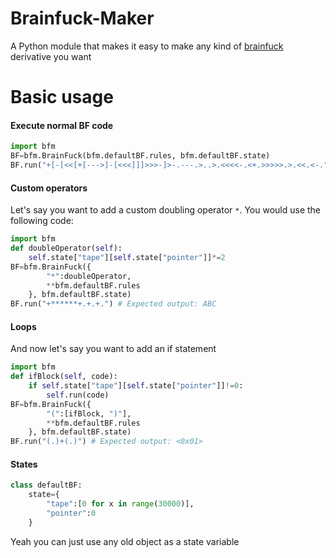 # Brainfuck-Maker

A Python module that makes it easy to make any kind of [brainfuck](https://esolangs.org/wiki/BrainFuck) derivative you want

# Basic usage

#### Execute normal BF code
```Python
import bfm
BF=bfm.BrainFuck(bfm.defaultBF.rules, bfm.defaultBF.state)
BF.run("+[-[<<[+[--->]-[<<<]]]>>>-]>-.---.>..>.<<<<-.<+.>>>>>.>.<<.<-.")
```

#### Custom operators

Let's say you want to add a custom doubling operator `*`. You would use the following code:
```Python
import bfm
def doubleOperator(self):
	self.state["tape"][self.state["pointer"]]*=2
BF=bfm.BrainFuck({
		"*":doubleOperator,
		**bfm.defaultBF.rules
	}, bfm.defaultBF.state)
BF.run("+******+.+.+.") # Expected output: ABC
```

#### Loops

And now let's say you want to add an if statement
```Python
import bfm
def ifBlock(self, code):
	if self.state["tape"][self.state["pointer"]]!=0:
		self.run(code)
BF=bfm.BrainFuck({
		"(":[ifBlock, ")"],
		**bfm.defaultBF.rules
	}, bfm.defaultBF.state)
BF.run("(.)+(.)") # Expected output: <0x01>
```

#### States
```Python
class defaultBF:
	state={
		"tape":[0 for x in range(30000)],
		"pointer":0
	}
```
Yeah you can just use any old object as a state variable
